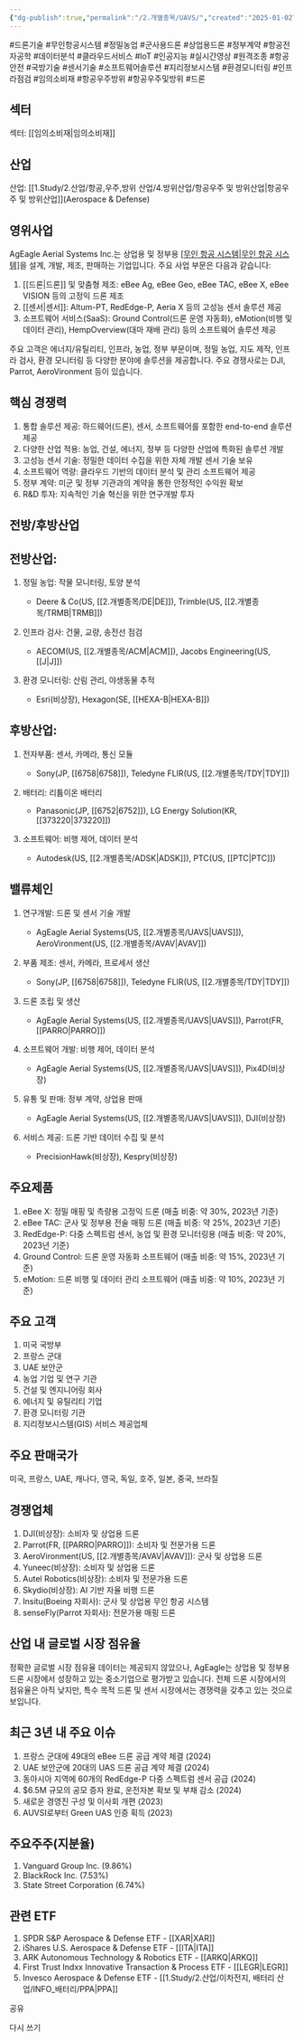 ```yaml
---
{"dg-publish":true,"permalink":"/2.개별종목/UAVS/","created":"2025-01-02T21:08:51.053+09:00","updated":"2025-07-29T21:37:05.314+09:00"}
---
```


#드론기술 #무인항공시스템 #정밀농업 #군사용드론 #상업용드론 #정부계약 #항공전자공학 #데이터분석 #클라우드서비스 #IoT #인공지능 #실시간영상 #원격조종 #항공안전 #국방기술 #센서기술 #소프트웨어솔루션 #지리정보시스템 #환경모니터링 #인프라점검 #임의소비재 #항공우주방위 #항공우주및방위 #드론

## 섹터

섹터: [[임의소비재\|임의소비재]]

## 산업

산업: [[1.Study/2.산업/항공,우주,방위 산업/4.방위산업/항공우주 및 방위산업\|항공우주 및 방위산업]](Aerospace & Defense)

## 영위사업

AgEagle Aerial Systems Inc.는 상업용 및 정부용 [[무인 항공 시스템\|무인 항공 시스템]](UAS)을 설계, 개발, 제조, 판매하는 기업입니다. 주요 사업 부문은 다음과 같습니다:

1. [[드론\|드론]] 및 맞춤형 제조: eBee Ag, eBee Geo, eBee TAC, eBee X, eBee VISION 등의 고정익 드론 제조
2. [[센서\|센서]]: Altum-PT, RedEdge-P, Aeria X 등의 고성능 센서 솔루션 제공
3. 소프트웨어 서비스(SaaS): Ground Control(드론 운영 자동화), eMotion(비행 및 데이터 관리), HempOverview(대마 재배 관리) 등의 소프트웨어 솔루션 제공

주요 고객은 에너지/유틸리티, 인프라, 농업, 정부 부문이며, 정밀 농업, 지도 제작, 인프라 검사, 환경 모니터링 등 다양한 분야에 솔루션을 제공합니다. 주요 경쟁사로는 DJI, Parrot, AeroVironment 등이 있습니다.

## 핵심 경쟁력

1. 통합 솔루션 제공: 하드웨어(드론), 센서, 소프트웨어를 포함한 end-to-end 솔루션 제공
2. 다양한 산업 적용: 농업, 건설, 에너지, 정부 등 다양한 산업에 특화된 솔루션 개발
3. 고성능 센서 기술: 정밀한 데이터 수집을 위한 자체 개발 센서 기술 보유
4. 소프트웨어 역량: 클라우드 기반의 데이터 분석 및 관리 소프트웨어 제공
5. 정부 계약: 미군 및 정부 기관과의 계약을 통한 안정적인 수익원 확보
6. R&D 투자: 지속적인 기술 혁신을 위한 연구개발 투자

## 전방/후방산업

## 전방산업:

1. 정밀 농업: 작물 모니터링, 토양 분석
    
    - Deere & Co(US, [[2.개별종목/DE\|DE]]), Trimble(US, [[2.개별종목/TRMB\|TRMB]])
    
2. 인프라 검사: 건물, 교량, 송전선 점검
    
    - AECOM(US, [[2.개별종목/ACM\|ACM]]), Jacobs Engineering(US, [[J\|J]])
    
3. 환경 모니터링: 산림 관리, 야생동물 추적
    
    - Esri(비상장), Hexagon(SE, [[HEXA-B\|HEXA-B]])
    

## 후방산업:

1. 전자부품: 센서, 카메라, 통신 모듈
    
    - Sony(JP, [[6758\|6758]]), Teledyne FLIR(US, [[2.개별종목/TDY\|TDY]])
    
2. 배터리: 리튬이온 배터리
    
    - Panasonic(JP, [[6752\|6752]]), LG Energy Solution(KR, [[373220\|373220]])
    
3. 소프트웨어: 비행 제어, 데이터 분석
    
    - Autodesk(US, [[2.개별종목/ADSK\|ADSK]]), PTC(US, [[PTC\|PTC]])
    

## 밸류체인

1. 연구개발: 드론 및 센서 기술 개발
    
    - AgEagle Aerial Systems(US, [[2.개별종목/UAVS\|UAVS]]), AeroVironment(US, [[2.개별종목/AVAV\|AVAV]])
    
2. 부품 제조: 센서, 카메라, 프로세서 생산
    
    - Sony(JP, [[6758\|6758]]), Teledyne FLIR(US, [[2.개별종목/TDY\|TDY]])
    
3. 드론 조립 및 생산
    
    - AgEagle Aerial Systems(US, [[2.개별종목/UAVS\|UAVS]]), Parrot(FR, [[PARRO\|PARRO]])
    
4. 소프트웨어 개발: 비행 제어, 데이터 분석
    
    - AgEagle Aerial Systems(US, [[2.개별종목/UAVS\|UAVS]]), Pix4D(비상장)
    
5. 유통 및 판매: 정부 계약, 상업용 판매
    
    - AgEagle Aerial Systems(US, [[2.개별종목/UAVS\|UAVS]]), DJI(비상장)
    
6. 서비스 제공: 드론 기반 데이터 수집 및 분석
    
    - PrecisionHawk(비상장), Kespry(비상장)
    

## 주요제품

1. eBee X: 정밀 매핑 및 측량용 고정익 드론 (매출 비중: 약 30%, 2023년 기준)
2. eBee TAC: 군사 및 정부용 전술 매핑 드론 (매출 비중: 약 25%, 2023년 기준)
3. RedEdge-P: 다중 스펙트럼 센서, 농업 및 환경 모니터링용 (매출 비중: 약 20%, 2023년 기준)
4. Ground Control: 드론 운영 자동화 소프트웨어 (매출 비중: 약 15%, 2023년 기준)
5. eMotion: 드론 비행 및 데이터 관리 소프트웨어 (매출 비중: 약 10%, 2023년 기준)

## 주요 고객

1. 미국 국방부
2. 프랑스 군대
3. UAE 보안군
4. 농업 기업 및 연구 기관
5. 건설 및 엔지니어링 회사
6. 에너지 및 유틸리티 기업
7. 환경 모니터링 기관
8. 지리정보시스템(GIS) 서비스 제공업체

## 주요 판매국가

미국, 프랑스, UAE, 캐나다, 영국, 독일, 호주, 일본, 중국, 브라질

## 경쟁업체

1. DJI(비상장): 소비자 및 상업용 드론
2. Parrot(FR, [[PARRO\|PARRO]]): 소비자 및 전문가용 드론
3. AeroVironment(US, [[2.개별종목/AVAV\|AVAV]]): 군사 및 상업용 드론
4. Yuneec(비상장): 소비자 및 상업용 드론
5. Autel Robotics(비상장): 소비자 및 전문가용 드론
6. Skydio(비상장): AI 기반 자율 비행 드론
7. Insitu(Boeing 자회사): 군사 및 상업용 무인 항공 시스템
8. senseFly(Parrot 자회사): 전문가용 매핑 드론

## 산업 내 글로벌 시장 점유율

정확한 글로벌 시장 점유율 데이터는 제공되지 않았으나, AgEagle는 상업용 및 정부용 드론 시장에서 성장하고 있는 중소기업으로 평가받고 있습니다. 전체 드론 시장에서의 점유율은 아직 낮지만, 특수 목적 드론 및 센서 시장에서는 경쟁력을 갖추고 있는 것으로 보입니다.

## 최근 3년 내 주요 이슈

1. 프랑스 군대에 49대의 eBee 드론 공급 계약 체결 (2024)
2. UAE 보안군에 20대의 UAS 드론 공급 계약 체결 (2024)
3. 동아시아 지역에 60개의 RedEdge-P 다중 스펙트럼 센서 공급 (2024)
4. $6.5M 규모의 공모 증자 완료, 운전자본 확보 및 부채 감소 (2024)
5. 새로운 경영진 구성 및 이사회 개편 (2023)
6. AUVSI로부터 Green UAS 인증 획득 (2023)

## 주요주주(지분율)

1. Vanguard Group Inc. (9.86%)
2. BlackRock Inc. (7.53%)
3. State Street Corporation (6.74%)

## 관련 ETF

1. SPDR S&P Aerospace & Defense ETF - [[XAR\|XAR]]
2. iShares U.S. Aerospace & Defense ETF - [[ITA\|ITA]]
3. ARK Autonomous Technology & Robotics ETF - [[ARKQ\|ARKQ]]
4. First Trust Indxx Innovative Transaction & Process ETF - [[LEGR\|LEGR]]
5. Invesco Aerospace & Defense ETF - [[1.Study/2.산업/이차전지, 배터리 산업/INFO_배터리/PPA\|PPA]]

공유

다시 쓰기